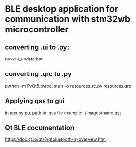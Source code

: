 # BLE desktop application for communication with stm32wb microcontroller

## converting .ui to .py:
run gui_update.bat

## converting .qrc to .py
python -m PyQt5.pyrcc_main -o resources_rc.py resources.qrc

## Applying qss to gui
in app.py put path to .qss file
example:  ./images/name.qss 

## Qt BLE documentation
https://doc.qt.io/qt-6/qtbluetooth-le-overview.html